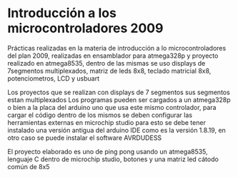 # Introducción a los microcontroladores 2009
 Prácticas realizadas en la materia de introducción a lo microcontroladores del plan 2009, realizadas en ensamblador para atmega328p y proyecto realizado en atmega8535, dentro de las mismas se uso displays de 7segmentos multiplexados, matriz de leds 8x8, teclado matricial 8x8, potenciometros, LCD y usbuart

Los proyectos que se realizan con displays de 7 segmentos sus segmentos estan multiplexados
Los programas pueden ser cargados a un atmega328p o bien a la placa del arduino uno que usa este mismo controlador, para cargar el código dentro de los mismos se deben 
configurar las herramientas externas en microchip studio para esto se debe tener instalado una versión antigua del arduino IDE como es la versión 1.8.19, en otro 
caso se puede instalar el software AVRDUDESS

El proyecto elaborado es uno de ping pong usando un atmega8535, lenguaje C dentro de microchip studio, botones y una matriz led cátodo común de 8x5
